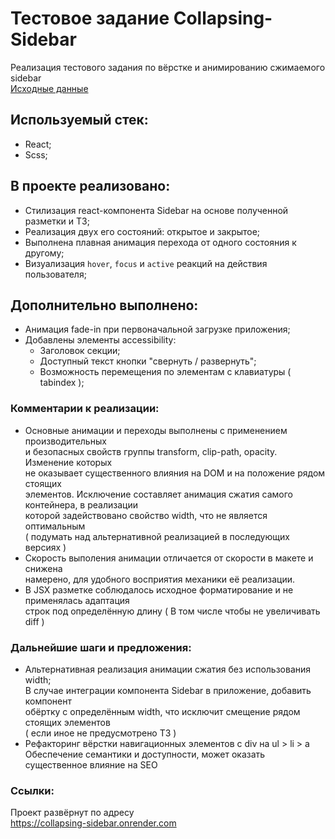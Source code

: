 # Тестовое задание Collapsing-Sidebar

Реализация тестового задания по вёрстке и анимированию сжимаемого sidebar  
[Исходные данные](task.md)  

## Используемый стек:

- React;  
- Scss;  

## В проекте реализовано:

- Стилизация react-компонента Sidebar на основе полученной разметки и ТЗ;  
- Реализация двух его состояний: открытое и закрытое;  
- Выполнена плавная анимация перехода от одного состояния к другому;  
- Визуализация `hover`, `focus` и `active` реакций на действия пользователя;  

## Дополнительно выполнено:

- Анимация fade-in при первоначальной загрузке приложения;  
- Добавлены элементы accessibility:  
  - Заголовок секции;  
  - Доступный текст кнопки "свернуть / развернуть";  
  - Возможность перемещения по элементам с клавиатуры ( tabindex );  

### Комментарии к реализации:

- Основные анимации и переходы выполнены с применением производительных  
и безопасных свойств группы transform, clip-path, opacity. Изменение которых  
не оказывает существенного влияния на DOM и на положение рядом стоящих  
элементов. Исключение составляет анимация сжатия самого контейнера, в реализации  
которой задействовано свойство width, что не является оптимальным  
( подумать над альтернативной реализацией в последующих версиях )  
- Скорость выполения анимации отличается от скорости в макете и снижена  
намерено, для удобного восприятия механики её реализации.  
- В JSX разметке соблюдалось исходное форматирование и не применялась адаптация  
строк под определённую длину ( В том числе чтобы не увеличивать diff )  

### Дальнейшие шаги и предложения:

- Альтернативная реализация анимации сжатия без использования width;  
В случае интеграции компонента Sidebar в приложение, добавить компонент  
обёртку с определённым width, что исключит смещение рядом стоящих элементов  
( если иное не предусмотрено ТЗ )  
- Рефакторинг вёрстки навигационных элементов с div на ul > li > a  
Обеспечение семантики и доступности, может оказать существенное влияние на SEO  

### Ссылки:

Проект развёрнут по адресу  
https://collapsing-sidebar.onrender.com
